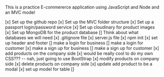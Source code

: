 This is a practice E-commererce application using JavaScript and Node and an MVC model

[x]  Set up the github repo
[x]  Set up the MVC folder structure
[x]  Set up a passport login/password service
[x]  Set up cloudinary for product images
[x]  Set up MongoDB for the product database
[]  Think about what databases we will need
[x]  .gitignore file
[x]  server.js file
[x]   npm init
[x]  set up header and footer
[]  make a login for business
[]  make a login for customer
[x]  make a sign up for business
[]  make a sign up for customer
[x]  add products on the company side
[x]  would be really cool to do my own CSS??? -- nah, just going to use BootStrap
[x]  modify products on company side
[x]  delete products on company side
[x] update add product to be a modal
[x]  set up model for table
[]  

